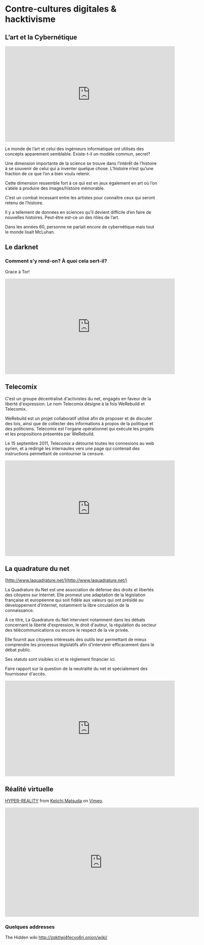 # Contre-cultures digitales & hacktivisme

<!-- toc -->

## L’art et la Cybernétique

<iframe width="560" height="315" src="https://www.youtube.com/embed/FS6rSNkjViM" frameborder="0" allow="autoplay; encrypted-media" allowfullscreen></iframe>

Le monde de l’art et celui des ingénieurs informatique ont utilisés des concepts apparement semblable.
Existe-t-il un modèle commun, secret?

Une dimension importante de la science se trouve dans l’intérềt de l’histoire à se souvenir de celui qui a inventer quelque chose.
L’histoire n’est qu’une fraction de ce que l’on a bien voulu retenir.

Cette dimension ressemble fort à ce qui est en jeux également en art où l’on s’atèle à produire des images/histoire mémorable.

C’est un combat incessant entre les artistes pour connaître ceux qui seront retenu de l’histoire.

Il y a tellement de données en sciences qu’il devient difficile d’en faire de nouvelles histoires.
Peut-être est-ce un des rôles de l’art.

Dans les années 60, personne ne parlait encore de cybernétique mais tout le monde lisait McLuhan.

## Le darknet

### Comment s’y rend-on? À quoi cela sert-il?

Grace à Tor!

<iframe width="560" height="315" src="https://www.youtube.com/embed/Mnrn3y-Qbyk" frameborder="0" allow="autoplay; encrypted-media" allowfullscreen></iframe>

## Telecomix

C’est un groupe décentralisé d'activistes du net, engagés en faveur de la liberté d'expression. Le nom Telecomix désigne à la fois WeRebuild et Telecomix.

WeRebuild est un projet collaboratif utilisé afin de proposer et de discuter des lois, ainsi que de collecter des informations à propos de la politique et des politiciens. Telecomix est l'organe opérationnel qui exécute les projets et les propositions présentés par WeRebuild.

Le 15 septembre 2011, Telecomix a détourné toutes les connexions au web syrien, et a redirigé les internautes vers une page qui contenait des instructions permettant de contourner la censure.

<iframe width="560" height="315" src="https://www.youtube.com/embed/GPPCFLG2cIg" frameborder="0" allow="autoplay; encrypted-media" allowfullscreen></iframe>

## La quadrature du net

[http://www.laquadrature.net/](http://www.laquadrature.net/)

La Quadrature du Net est une association de défense des droits et libertés des citoyens sur Internet. Elle promeut une adaptation de la législation française et européenne qui soit fidèle aux valeurs qui ont présidé au développement d'Internet, notamment la libre circulation de la connaissance.

À ce titre, La Quadrature du Net intervient notamment dans les débats concernant la liberté d'expression, le droit d'auteur, la régulation du secteur des télécommunications ou encore le respect de la vie privée.

Elle fournit aux citoyens intéressés des outils leur permettant de mieux comprendre les processus législatifs afin d'intervenir efficacement dans le débat public.

Ses statuts sont visibles ici et le règlement financier ici.

Faire rapport sur la question de la neutralité du net et spécialement des fournisseur d'accès.

<iframe width="560" height="315" src="https://www.youtube.com/embed/UsyzP5hejxI" frameborder="0" allow="autoplay; encrypted-media" allowfullscreen></iframe>

## Réalité virtuelle

<p><a href="https://vimeo.com/166807261">HYPER-REALITY</a> from <a href="https://vimeo.com/chocobaby">Keiichi Matsuda</a> on <a href="https://vimeo.com">Vimeo</a>.</p>
<iframe src="https://player.vimeo.com/video/166807261?color=c9ff23" width="640" height="360" frameborder="0" webkitallowfullscreen mozallowfullscreen allowfullscreen></iframe>

### Quelques addresses

The Hidden wiki http://zqktlwi4fecvo6ri.onion/wiki/

